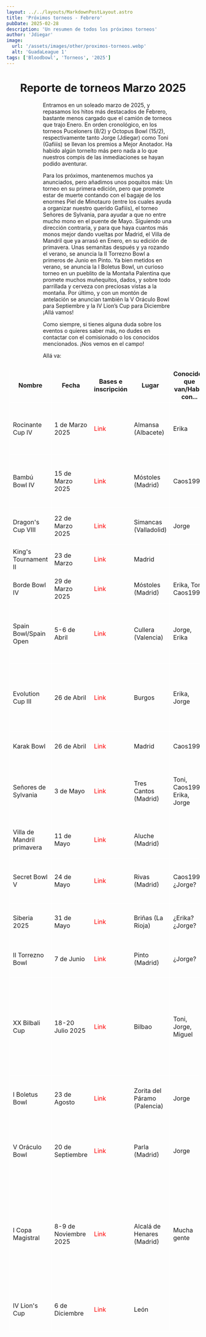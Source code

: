```yaml
---
layout: ../../layouts/MarkdownPostLayout.astro
title: 'Próximos torneos - Febrero'
pubDate: 2025-02-28
description: 'Un resumen de todos los próximos torneos'
author: 'Jdiegar'
image:
  url: '/assets/images/other/proximos-torneos.webp'
  alt: 'GuadaLeague 1'
tags: ['Bloodbowl', 'Torneos', '2025']
---
```


# Reporte de torneos Marzo 2025

Entramos en un soleado marzo de 2025, y repasamos los hitos más destacados de Febrero, bastante menos cargado que el camión de torneos que trajo Enero. En orden cronológico, en los torneos Puceloners (8/2) y Octopus Bowl (15/2), respectivamente tanto Jorge (Jdiegar) como Toni (Gafiiis) se llevan los premios a Mejor Anotador. Ha habido algún torneíto más pero nada a lo que nuestros compis de las inmediaciones se hayan podido aventurar.

Para los próximos, mantenemos muchos ya anunciados, pero añadimos unos poquitos más: Un torneo en su primera edición, pero que promete estar de muerte contando con el bagaje de los enormes Piel de Minotauro (entre los cuales ayuda a organizar nuestro querido Gafiiis), el torneo Señores de Sylvania, para ayudar a que no entre mucho mono en el puente de Mayo. Siguiendo una dirección contraria, y para que haya cuantos más monos mejor dando vueltas por Madrid, el Villa de Mandril que ya arrasó en Enero, en su edición de primavera. Unas semanitas después y ya rozando el verano, se anuncia la II Torrezno Bowl a primeros de Junio en Pinto. Ya bien metidos en verano, se anuncia la I Boletus Bowl, un curioso torneo en un pueblito de la Montaña Palentina que promete muchos muñequitos, dados, y sobre todo parrillada y cerveza con preciosas vistas a la montaña. Por último, y con un montón de antelación se anuncian también la V Oráculo Bowl para Septiembre y la IV Lion’s Cup para Diciembre ¡Allá vamos!

Como siempre, si tienes alguna duda sobre los eventos o quieres saber más, no dudes en contactar con el comisionado o los conocidos mencionados. ¡Nos vemos en el campo!

Allá va:

| Nombre                     | Fecha                 | Bases e inscripción                                                                                     | Lugar                        | Conocidos que van/Habla con... | Atractivos                                                                                                                              |     |
| -------------------------- | --------------------- | ------------------------------------------------------------------------------------------------------- | ---------------------------- | ------------------------------ | --------------------------------------------------------------------------------------------------------------------------------------- | --- |
| Rocinante Cup IV           | 1 de Marzo 2025       | [Link](https://bloodbowlforo.org/phpBB3/viewtopic.php?t=19013)                                          | Almansa (Albacete)           | Erika                          | La Mancha, torneo grande, reglas originales y divertidas                                                                                |     |
| Bambú Bowl IV              | 15 de Marzo 2025      | [Link](https://www.bloodbowlforo.org/phpBB3/viewtopic.php?t=18971&sid=1c1471a7cf6ded4757177d68938efbe8) | Móstoles (Madrid)            | Caos1990                       | Reglas muy locas y originales, cerquita. ¡La última edición!                                                                            |     |
| Dragon's Cup VIII          | 22 de Marzo 2025      | [Link](https://www.bloodbowlforo.org/phpBB3/viewtopic.php?t=19116)                                      | Simancas (Valladolid)        | Jorge                          | Torneo en parejas, mismo roster los 2                                                                                                   |     |
| King's Tournament II       | 23 de Marzo           | [Link](https://bloodbowlforo.org/phpBB3/viewtopic.php?t=19168)                                          | Madrid                       |                                | En domingo, cerquita                                                                                                                    |     |
| Borde Bowl IV              | 29 de Marzo 2025      | [Link](https://bloodbowlforo.org/phpBB3/viewtopic.php?t=19033)                                          | Móstoles (Madrid)            | Erika, Toni, Caos1990          | Cerca, clásico torneo                                                                                                                   |     |
| Spain Bowl/Spain Open      | 5-6 de Abril          | [Link](https://www.bloodbowlforo.org/phpBB3/viewtopic.php?t=19066)                                      | Cullera (Valencia)           | Jorge, Erika                   | Nivelazo, selecciones por comunidades, dos días y súper experiencia                                                                     |     |
| Evolution Cup III          | 26 de Abril           | [Link](https://www.bloodbowlforo.org/phpBB3/viewtopic.php?t=19152)                                      | Burgos                       | Erika, Jorge                   | Torneo muy divertido, sobre todo para Big Guys. Señor del Norte. Morcilla de Burgos                                                     |     |
| Karak Bowl                 | 26 de Abril           | [Link](https://www.bloodbowlforo.org/phpBB3/viewtopic.php?t=19129)                                      | Madrid                       | Caos1990                       | Cerquita en Madrid, torneo nuevo                                                                                                        |     |
| Señores de Sylvania        | 3 de Mayo             | [Link](https://www.bloodbowlforo.org/phpBB3/viewtopic.php?t=19187)                                      | Tres Cantos (Madrid)         | Toni, Caos1990, Erika, Jorge   | Reglas chulas, cerquita. ¿He dicho ya que Toni está en la organización?                                                                 |     |
| Villa de Mandril primavera | 11 de Mayo            | [Link](https://www.bloodbowlforo.org/phpBB3/viewtopic.php?t=19181)                                      | Aluche (Madrid)              |                                | Cerquita, éxito en primera edición                                                                                                      |     |
| Secret Bowl V              | 24 de Mayo            | [Link](https://www.bloodbowlforo.org/phpBB3/viewtopic.php?t=19172&sid=47053ca4198df6bcad4e70b567d2ca1f) | Rivas (Madrid)               | Caos1990, ¿Jorge?              | Torneo muy loco y divertido. Por parejas. Stunties                                                                                      |     |
| Siberia 2025               | 31 de Mayo            | [Link](https://www.bloodbowlforo.org/phpBB3/viewtopic.php?t=19159)                                      | Briñas (La Rioja)            | ¿Erika? ¿Jorge?                | Práctica para la Bilbali. Bodegas riojanas                                                                                              |     |
| II Torrezno Bowl           | 7 de Junio            | [Link](https://www.bloodbowlforo.org/phpBB3/viewtopic.php?t=19195)                                      | Pinto (Madrid)               | ¿Jorge?                        | Torreznos. Torreznos. Y un poco más de torreznos                                                                                        |     |
| XX Bilbali Cup             | 18-20 Julio 2025      | [Link](https://www.bilbaliteamscup.com/)                                                                | Bilbao                       | Toni, Jorge, Miguel            | Mejor torneo de España. Finde completo, comilonas, concierto y fiesta XX aniversario en Bilbao, por equipos de 4, equipo exclusivo...   |     |
| I Boletus Bowl             | 23 de Agosto          | [Link](https://www.bloodbowlforo.org/phpBB3/viewtopic.php?t=19194)                                      | Zorita del Páramo (Palencia) | Jorge                          | En veranito para quitar mono, vistas preciosas, barbacoa                                                                                |     |
| V Oráculo Bowl             | 20 de Septiembre      | [Link](https://www.bloodbowlforo.org/phpBB3/viewtopic.php?t=19170)                                      | Parla (Madrid)               | Jorge                          | Empezando el curso, torneo grande, muy económico (3€ y llueven premios)                                                                 |     |
| I Copa Magistral           | 8-9 de Noviembre 2025 | [Link](https://www.bloodbowlforo.org/phpBB3/viewtopic.php?t=19114)                                      | Alcalá de Henares (Madrid)   | Mucha gente                    | Promete ser un torneazo, primer torneo de dos días en Madrid. Gran torneo, fiesta, comida, detalles variados. Vienen cositas muy chulas |     |
| IV Lion's Cup              | 6 de Diciembre        | [Link](https://www.bloodbowlforo.org/phpBB3/viewtopic.php?t=19175)                                      | León                         |                                | Más allá del muro, circuito del norte, formato original                                                                                 |     |

<style>
    table {
      display:block;
      max-width:600px;
      overflow-x:auto;
    }
    td,th {
      border: 1px solid #fff;
    }
    table,td {
      padding: 0.5em;
    }
    a {
      color: red;
      text-decoration: none;
    }
    img{
      width:100%
    }
    @media screen and (min-width: 636px) {
      table {
        max-width:100%;
        overflow-x:auto
      }
      img {
        width:50%;
        margin-left:25%;
      }

      img.big {
        width:100%;
      }

      h2,h3 {
        padding:0em 5em 0em 5em;
      }
      ul,li{
        margin-left: 3em;
        list-style:none;
      }
      h1 {
        text-align: center;
      }
      p {
        padding:0em 5em 0em 5em;
      }
      p {
        max-width: 90%;
        margin-left: 5%;
      }
    }
</style>
